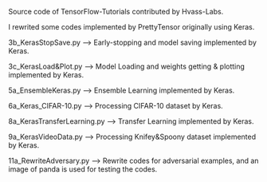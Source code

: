 Source code of TensorFlow-Tutorials contributed by Hvass-Labs.</p>
I rewrited some codes implemented by PrettyTensor originally using Keras.</p>
3b_KerasStopSave.py --> Early-stopping and model saving implemented by Keras.</p>
3c_KerasLoad&Plot.py --> Model Loading and weights getting & plotting implemented by Keras.</p>
5a_EnsembleKeras.py --> Ensemble Learning implemented by Keras.</p>
6a_Keras_CIFAR-10.py --> Processing CIFAR-10 dataset by Keras.</p>
8a_KerasTransferLearning.py --> Transfer Learning implemented by Keras.</p>
9a_KerasVideoData.py --> Processing Knifey&Spoony dataset implemented by Keras.</p>
11a_RewriteAdversary.py --> Rewrite codes for adversarial examples, and an image of panda is used for testing the codes.</p>
